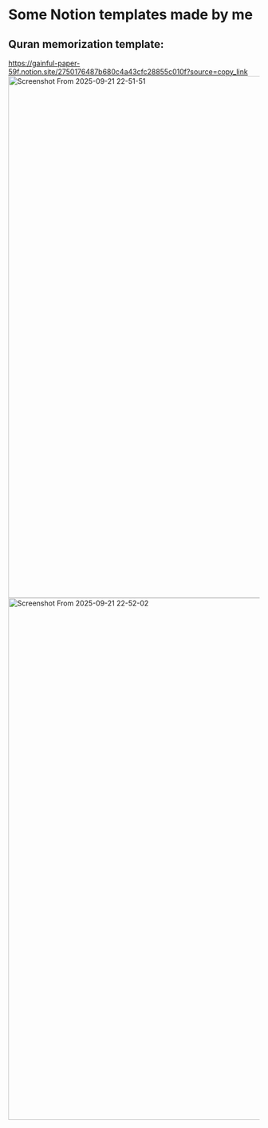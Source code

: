 # Some Notion templates made by me
## Quran memorization template:
https://gainful-paper-59f.notion.site/2750176487b680c4a43cfc28855c010f?source=copy_link
<img width="1840" height="1047" alt="Screenshot From 2025-09-21 22-51-51" src="https://github.com/user-attachments/assets/b664350e-3635-42e6-b785-878c39f79e0a" />
<img width="1840" height="1047" alt="Screenshot From 2025-09-21 22-52-02" src="https://github.com/user-attachments/assets/a9537049-f716-47e0-a36b-efda0710f143" />
